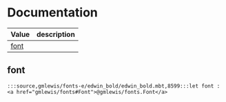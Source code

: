 # Documentation
|Value|description|
|---|---|
|[font](#font)||

## font

```moonbit
:::source,gmlewis/fonts-e/edwin_bold/edwin_bold.mbt,8599:::let font : <a href="gmlewis/fonts#Font">@gmlewis/fonts.Font</a>
```

